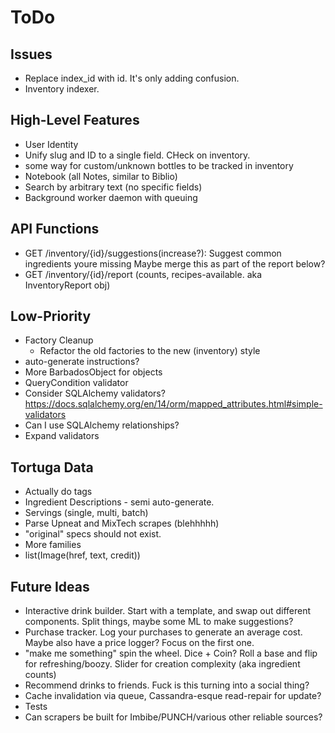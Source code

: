 ToDo
====

Issues
------
* Replace index_id with id. It's only adding confusion.
* Inventory indexer.

High-Level Features
-------------------
* User Identity
* Unify slug and ID to a single field. CHeck on inventory.
* some way for custom/unknown bottles to be tracked in inventory
* Notebook (all Notes, similar to Biblio)
* Search by arbitrary text (no specific fields)
* Background worker daemon with queuing

API Functions
-------------
* GET /inventory/{id}/suggestions(increase?): Suggest common ingredients youre missing
  Maybe merge this as part of the report below?
* GET /inventory/{id}/report (counts, recipes-available. aka InventoryReport obj)

Low-Priority
------------
* Factory Cleanup
  * Refactor the old factories to the new (inventory) style
* auto-generate instructions?
* More BarbadosObject for objects
* QueryCondition validator
* Consider SQLAlchemy validators? https://docs.sqlalchemy.org/en/14/orm/mapped_attributes.html#simple-validators
* Can I use SQLAlchemy relationships?
* Expand validators

Tortuga Data
------------
* Actually do tags
* Ingredient Descriptions - semi auto-generate.
* Servings (single, multi, batch)
* Parse Upneat and MixTech scrapes (blehhhhh)
* "original" specs should not exist.
* More families
* list(Image(href, text, credit))

Future Ideas
------------
* Interactive drink builder. Start with a template, and swap out different
  components. Split things, maybe some ML to make suggestions?
* Purchase tracker. Log your purchases to generate an average cost. Maybe
  also have a price logger? Focus on the first one.
* "make me something" spin the wheel. Dice + Coin? Roll a base and 
  flip for refreshing/boozy. Slider for creation complexity (aka ingredient counts)
* Recommend drinks to friends. Fuck is this turning into a social thing?
* Cache invalidation via queue, Cassandra-esque read-repair for update?
* Tests
* Can scrapers be built for Imbibe/PUNCH/various other reliable sources?